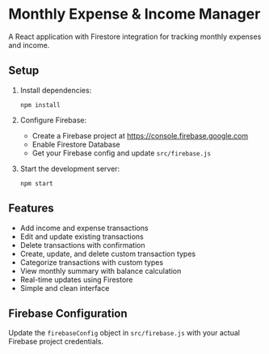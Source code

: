 # Monthly Expense & Income Manager

A React application with Firestore integration for tracking monthly expenses and income.

## Setup

1. Install dependencies:
   ```
   npm install
   ```

2. Configure Firebase:
   - Create a Firebase project at https://console.firebase.google.com
   - Enable Firestore Database
   - Get your Firebase config and update `src/firebase.js`

3. Start the development server:
   ```
   npm start
   ```

## Features

- Add income and expense transactions
- Edit and update existing transactions
- Delete transactions with confirmation
- Create, update, and delete custom transaction types
- Categorize transactions with custom types
- View monthly summary with balance calculation
- Real-time updates using Firestore
- Simple and clean interface

## Firebase Configuration

Update the `firebaseConfig` object in `src/firebase.js` with your actual Firebase project credentials.